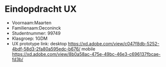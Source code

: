# Eindopdracht UX

- Voornaam:Maarten
- Familienaam:Deconinck
- Studentnummer: 99749
- Klasgroep: 1GDM
- UX prototype link:  desktop https://xd.adobe.com/view/c047f8db-5252-4bdf-58d3-2fa80a595edc-b676/
mobile https://xd.adobe.com/view/8b0a58ac-475e-49bc-46e3-c696137fbcae-fd3b/